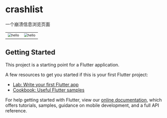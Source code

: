 # crashlist

一个崩溃信息浏览页面
<table>
    <tr>
      <td>
          <img src="https://user-images.githubusercontent.com/10151414/138066194-154d829e-6723-4157-9a8e-494364b4d0c9.png" alt="hello" style="zoom:67%;"/>             </td>
      <td>
          <img src="https://user-images.githubusercontent.com/10151414/138066207-5b3c9e4a-c83f-493b-ae88-f29a8e6b58a8.png" alt="hello" style="zoom:67%;"/>
      </td>
</table>

## Getting Started

This project is a starting point for a Flutter application.

A few resources to get you started if this is your first Flutter project:

- [Lab: Write your first Flutter app](https://flutter.dev/docs/get-started/codelab)
- [Cookbook: Useful Flutter samples](https://flutter.dev/docs/cookbook)

For help getting started with Flutter, view our
[online documentation](https://flutter.dev/docs), which offers tutorials,
samples, guidance on mobile development, and a full API reference.
